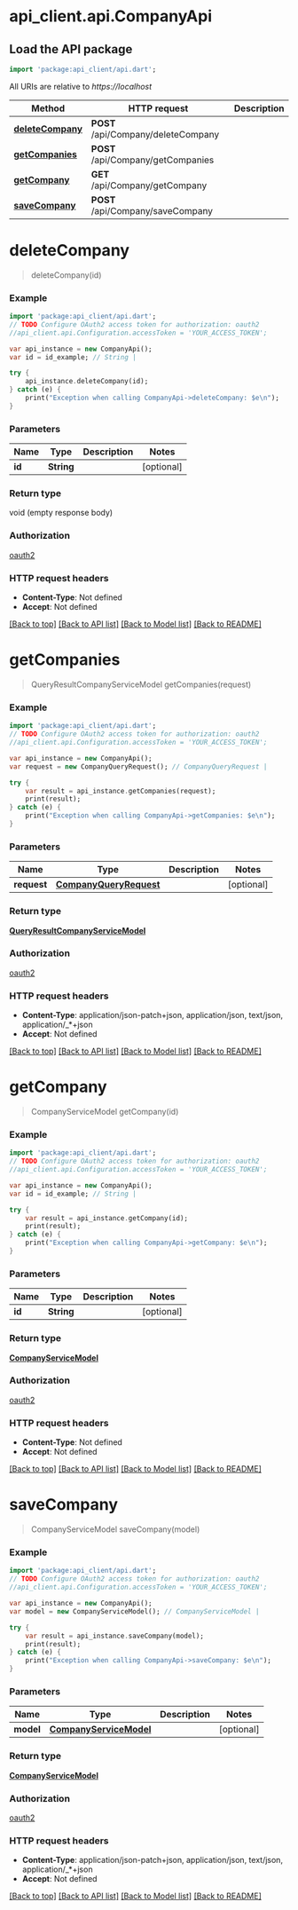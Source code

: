 # api_client.api.CompanyApi

## Load the API package
```dart
import 'package:api_client/api.dart';
```

All URIs are relative to *https://localhost*

Method | HTTP request | Description
------------- | ------------- | -------------
[**deleteCompany**](CompanyApi.md#deleteCompany) | **POST** /api/Company/deleteCompany | 
[**getCompanies**](CompanyApi.md#getCompanies) | **POST** /api/Company/getCompanies | 
[**getCompany**](CompanyApi.md#getCompany) | **GET** /api/Company/getCompany | 
[**saveCompany**](CompanyApi.md#saveCompany) | **POST** /api/Company/saveCompany | 


# **deleteCompany**
> deleteCompany(id)



### Example 
```dart
import 'package:api_client/api.dart';
// TODO Configure OAuth2 access token for authorization: oauth2
//api_client.api.Configuration.accessToken = 'YOUR_ACCESS_TOKEN';

var api_instance = new CompanyApi();
var id = id_example; // String | 

try { 
    api_instance.deleteCompany(id);
} catch (e) {
    print("Exception when calling CompanyApi->deleteCompany: $e\n");
}
```

### Parameters

Name | Type | Description  | Notes
------------- | ------------- | ------------- | -------------
 **id** | **String**|  | [optional] 

### Return type

void (empty response body)

### Authorization

[oauth2](../README.md#oauth2)

### HTTP request headers

 - **Content-Type**: Not defined
 - **Accept**: Not defined

[[Back to top]](#) [[Back to API list]](../README.md#documentation-for-api-endpoints) [[Back to Model list]](../README.md#documentation-for-models) [[Back to README]](../README.md)

# **getCompanies**
> QueryResultCompanyServiceModel getCompanies(request)



### Example 
```dart
import 'package:api_client/api.dart';
// TODO Configure OAuth2 access token for authorization: oauth2
//api_client.api.Configuration.accessToken = 'YOUR_ACCESS_TOKEN';

var api_instance = new CompanyApi();
var request = new CompanyQueryRequest(); // CompanyQueryRequest | 

try { 
    var result = api_instance.getCompanies(request);
    print(result);
} catch (e) {
    print("Exception when calling CompanyApi->getCompanies: $e\n");
}
```

### Parameters

Name | Type | Description  | Notes
------------- | ------------- | ------------- | -------------
 **request** | [**CompanyQueryRequest**](CompanyQueryRequest.md)|  | [optional] 

### Return type

[**QueryResultCompanyServiceModel**](QueryResultCompanyServiceModel.md)

### Authorization

[oauth2](../README.md#oauth2)

### HTTP request headers

 - **Content-Type**: application/json-patch+json, application/json, text/json, application/_*+json
 - **Accept**: Not defined

[[Back to top]](#) [[Back to API list]](../README.md#documentation-for-api-endpoints) [[Back to Model list]](../README.md#documentation-for-models) [[Back to README]](../README.md)

# **getCompany**
> CompanyServiceModel getCompany(id)



### Example 
```dart
import 'package:api_client/api.dart';
// TODO Configure OAuth2 access token for authorization: oauth2
//api_client.api.Configuration.accessToken = 'YOUR_ACCESS_TOKEN';

var api_instance = new CompanyApi();
var id = id_example; // String | 

try { 
    var result = api_instance.getCompany(id);
    print(result);
} catch (e) {
    print("Exception when calling CompanyApi->getCompany: $e\n");
}
```

### Parameters

Name | Type | Description  | Notes
------------- | ------------- | ------------- | -------------
 **id** | **String**|  | [optional] 

### Return type

[**CompanyServiceModel**](CompanyServiceModel.md)

### Authorization

[oauth2](../README.md#oauth2)

### HTTP request headers

 - **Content-Type**: Not defined
 - **Accept**: Not defined

[[Back to top]](#) [[Back to API list]](../README.md#documentation-for-api-endpoints) [[Back to Model list]](../README.md#documentation-for-models) [[Back to README]](../README.md)

# **saveCompany**
> CompanyServiceModel saveCompany(model)



### Example 
```dart
import 'package:api_client/api.dart';
// TODO Configure OAuth2 access token for authorization: oauth2
//api_client.api.Configuration.accessToken = 'YOUR_ACCESS_TOKEN';

var api_instance = new CompanyApi();
var model = new CompanyServiceModel(); // CompanyServiceModel | 

try { 
    var result = api_instance.saveCompany(model);
    print(result);
} catch (e) {
    print("Exception when calling CompanyApi->saveCompany: $e\n");
}
```

### Parameters

Name | Type | Description  | Notes
------------- | ------------- | ------------- | -------------
 **model** | [**CompanyServiceModel**](CompanyServiceModel.md)|  | [optional] 

### Return type

[**CompanyServiceModel**](CompanyServiceModel.md)

### Authorization

[oauth2](../README.md#oauth2)

### HTTP request headers

 - **Content-Type**: application/json-patch+json, application/json, text/json, application/_*+json
 - **Accept**: Not defined

[[Back to top]](#) [[Back to API list]](../README.md#documentation-for-api-endpoints) [[Back to Model list]](../README.md#documentation-for-models) [[Back to README]](../README.md)

